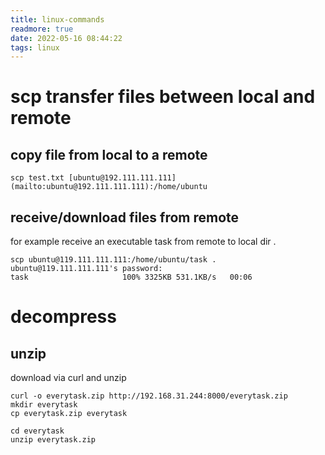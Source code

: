 ```yaml
---
title: linux-commands
readmore: true
date: 2022-05-16 08:44:22
tags: linux
---
```


# scp transfer files between local and remote

## copy file from local to a remote

```
scp test.txt [ubuntu@192.111.111.111](mailto:ubuntu@192.111.111.111):/home/ubuntu
```
## receive/download files from remote
for example receive an executable task from remote to local dir .
```
scp ubuntu@119.111.111.111:/home/ubuntu/task .
ubuntu@119.111.111.111's password:
task                     100% 3325KB 531.1KB/s   00:06
```

# decompress
## unzip
download via curl and unzip 
```
curl -o everytask.zip http://192.168.31.244:8000/everytask.zip
mkdir everytask
cp everytask.zip everytask

cd everytask
unzip everytask.zip
```